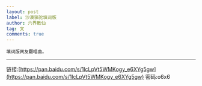 ```yaml
---
layout: post
label: 沙漠骆驼填词版
author: 六界散仙
tag: 文
comments: true
---
```


    填词版网友翻唱曲。
    
---
    
链接:[https://pan.baidu.com/s/1lcLpVt5WMKogy_e6XYg5gw](https://pan.baidu.com/s/1lcLpVt5WMKogy_e6XYg5gw) 密码:o6x6



